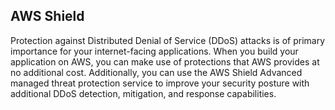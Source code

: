 ## AWS Shield

Protection against Distributed Denial of Service (DDoS) attacks is of primary importance for your internet-facing applications. When you build your application on AWS, you can make use of protections that AWS provides at no additional cost. Additionally, you can use the AWS Shield Advanced managed threat protection service to improve your security posture with additional DDoS detection, mitigation, and response capabilities.